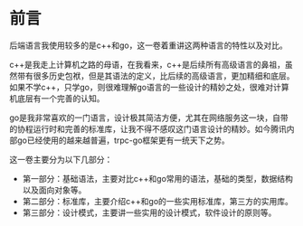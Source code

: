 # 前言

后端语言我使用较多的是c++和go，这一卷着重讲这两种语言的特性以及对比。

c++是我走上计算机之路的母语，在我看来，c++是后续所有高级语言的鼻祖，虽然带有很多历史包袱，但是其语法的定义，比后续的高级语言，更加精细和底层。如果不学c++，只学go，则很难理解go语言的一些设计的精妙之处，很难对计算机底层有一个完善的认知。

go是我非常喜欢的一门语言，设计极其简洁方便，尤其在网络服务这一块，自带的协程运行时和完善的标准库，让我不得不感叹这门语言设计的精妙。如今腾讯内部go已经使用的越来越普遍，trpc-go框架更有一统天下之势。

这一卷主要分为以下几部分：

* 第一部分：基础语法，主要对比c++和go常用的语法，基础的类型，数据结构以及面向对象等。
* 第二部分：标准库，主要介绍c++和go的一些实用标准库，第三方的实用库。
* 第三部分：设计模式，主要讲一些实用的设计模式，软件设计的原则等。
